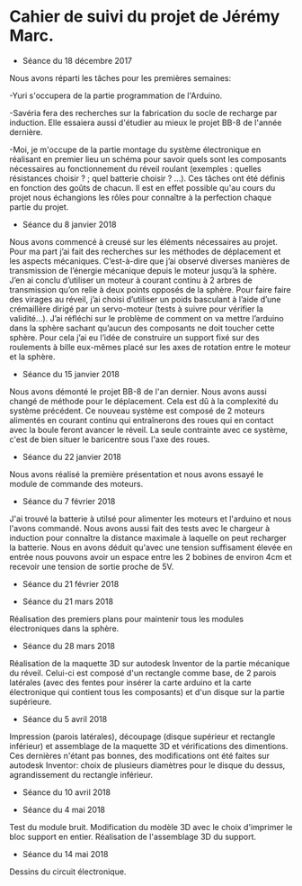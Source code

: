 # Cahier de suivi du projet de Jérémy Marc.

* Séance du 18 décembre 2017

Nous avons réparti les tâches pour les premières semaines:

-Yuri s'occupera de la partie programmation de l'Arduino.

-Savéria fera des recherches sur la fabrication du socle de recharge par induction. Elle essaiera aussi d'étudier au mieux le projet BB-8 de l'année dernière.

-Moi, je m'occupe de la partie montage du système électronique en réalisant en premier lieu un schéma pour savoir quels sont les composants nécessaires au fonctionnement du réveil roulant (exemples : quelles résistances choisir ? ; quel batterie choisir ? ...).
Ces tâches ont été définis en fonction des goûts de chacun. Il est en effet possible qu'au cours du projet nous échangions les rôles pour connaître à la perfection chaque partie du projet.

* Séance du 8 janvier 2018

Nous avons commencé à creusé sur les éléments nécessaires au projet. Pour ma part j’ai fait des recherches sur les méthodes de déplacement et les aspects mécaniques. C’est-à-dire que j’ai observé diverses manières de transmission de l’énergie mécanique depuis le moteur jusqu’à la sphère. J’en ai conclu d’utiliser un moteur à courant continu à 2 arbres de transmission qu’on relie à deux points opposés de la sphère. Pour faire faire des virages au réveil, j’ai choisi d’utiliser un poids basculant à l’aide d’une crémaillère dirigé par un servo-moteur (tests à suivre pour vérifier la validité…). J’ai réfléchi sur le problème de comment on va mettre l’arduino dans la sphère sachant qu’aucun des composants ne doit toucher cette sphère. Pour cela j’ai eu l’idée de construire un support fixé sur des roulements à bille eux-mêmes placé sur les axes de rotation entre le moteur et la sphère.

* Séance du 15 janvier 2018

Nous avons démonté le projet BB-8 de l'an dernier. Nous avons aussi changé de méthode pour le déplacement. Cela est dû à la complexité du système précédent. Ce nouveau système est composé de 2 moteurs alimentés en courant continu qui entraînerons des roues qui en contact avec la boule feront avancer le réveil. La seule contrainte avec ce système, c'est de bien situer le baricentre sous l'axe des roues.

* Séance du 22 janvier 2018

Nous avons réalisé la première présentation et nous avons essayé le module de commande des moteurs.

* Séance du 7 février 2018

J'ai trouvé la batterie à utilsé pour alimenter les moteurs et l'arduino et nous l'avons commandé. Nous avons aussi fait des tests avec le chargeur à induction pour connaître la distance maximale à laquelle on peut recharger la batterie. Nous en avons déduit qu'avec une tension suffisament élevée en entrée nous pouvons avoir un espace entre les 2 bobines de environ 4cm et recevoir une tension de sortie proche de 5V.

* Séance du 21 février 2018



* Séance du 21 mars 2018

Réalisation des premiers plans pour maintenir tous les modules électroniques dans la sphère.

* Séance du 28 mars 2018

Réalisation de la maquette 3D sur autodesk Inventor de la partie mécanique du réveil. Celui-ci est composé d'un rectangle comme base, de 2 parois latérales (avec des fentes pour insérer la carte arduino et la carte électronique qui contient tous les composants) et d'un disque sur la partie supérieure.

* Séance du 5 avril 2018

Impression (parois latérales), découpage (disque supérieur et rectangle inférieur) et assemblage de la maquette 3D et vérifications des dimentions. Ces dernières n'étant pas bonnes, des modifications ont été faites sur autodesk Inventor: choix de plusieurs diamètres pour le disque du dessus, agrandissement du rectangle inférieur.

* Séance du 10 avril 2018



* Séance du 4 mai 2018
 
 Test du module bruit. Modification du modèle 3D avec le choix d'imprimer le bloc support en entier. Réalisation de l'assemblage 3D du support.
 
* Séance du 14 mai 2018

Dessins du circuit électronique.
